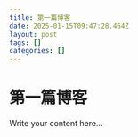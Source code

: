```yaml
---
title: 第一篇博客
date: 2025-01-15T09:47:28.464Z
layout: post
tags: []
categories: []
---
```


# 第一篇博客

Write your content here...
